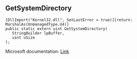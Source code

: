 ## GetSystemDirectory

```
[DllImport("Kernel32.dll", SetLastError = true)][return: MarshalAs(UnmanagedType.U4)]
public static extern uint GetSystemDirectory(
   StringBuilder lpBuffer,
   uint uSize
);
```

Microsoft documentation: [Link](https://docs.microsoft.com/en-us/windows/win32/api/sysinfoapi/nf-sysinfoapi-getsystemdirectoryw)
